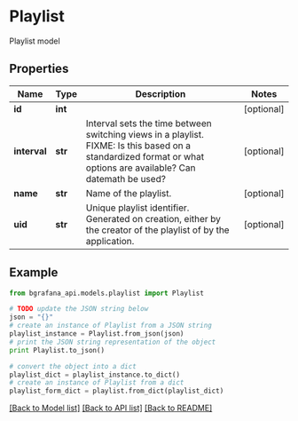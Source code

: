 # Playlist

Playlist model

## Properties
Name | Type | Description | Notes
------------ | ------------- | ------------- | -------------
**id** | **int** |  | [optional] 
**interval** | **str** | Interval sets the time between switching views in a playlist. FIXME: Is this based on a standardized format or what options are available? Can datemath be used? | [optional] 
**name** | **str** | Name of the playlist. | [optional] 
**uid** | **str** | Unique playlist identifier. Generated on creation, either by the creator of the playlist of by the application. | [optional] 

## Example

```python
from bgrafana_api.models.playlist import Playlist

# TODO update the JSON string below
json = "{}"
# create an instance of Playlist from a JSON string
playlist_instance = Playlist.from_json(json)
# print the JSON string representation of the object
print Playlist.to_json()

# convert the object into a dict
playlist_dict = playlist_instance.to_dict()
# create an instance of Playlist from a dict
playlist_form_dict = playlist.from_dict(playlist_dict)
```
[[Back to Model list]](../README.md#documentation-for-models) [[Back to API list]](../README.md#documentation-for-api-endpoints) [[Back to README]](../README.md)


